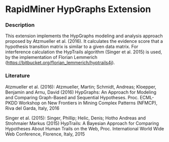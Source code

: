RapidMiner HypGraphs Extension
=============================

### Description

This extension implements the HypGraphs modeling and analysis approach proposed by Atzmueller et al. (2016).
It calculates the evidence score that a hypothesis transition matrix is similar to a given data matrix.
For interference calculation the HypTrails algorithm (Singer et al. 2015) is used, by the implementation of Florian Lemmerich (https://bitbucket.org/florian_lemmerich/hyptrails4j).


### Literature

 Atzmueller et al. (2016):
Atzmueller, Martin; Schmidt, Andreas; Kloepper, Benjamin and Arnu, David (2016)
HypGraphs: An Approach for Modeling and Comparing Graph-Based and Sequential Hypotheses. Proc. ECML-PKDD Workshop on New Frontiers in Mining Complex Patterns (NFMCP), Riva del Garda, Italy, 2016

Singer et al. (2015):
Singer, Phillip; Helic, Denis; Hotho Andreas and Strohmaier Markus (2015) 
HypTrails: A Bayesian Approach for Comparing Hypotheses About Human Trails on the Web, Proc. International World Wide Web Conference, Florence, Italy, 2015 
